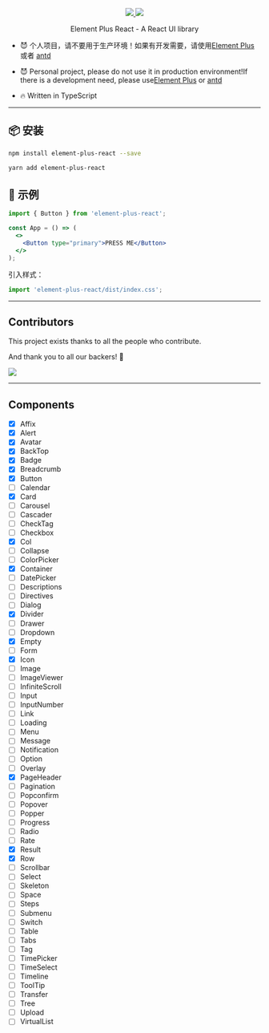 <p align="center">
  <a href="https://www.npmjs.org/package/element-plus-react">
    <img src="https://img.shields.io/npm/v/element-plus-react.svg">
  </a>
  <a href="https://npmcharts.com/compare/element-plus-react?minimal=true">
    <img src="https://img.shields.io/npm/dm/element-plus-react.svg">
  </a>
  <br>
</p>

<p align="center">Element Plus React - A React UI library</p>

- 😈 个人项目，请不要用于生产环境！如果有开发需要，请使用[Element Plus](https://github.com/element-plus/element-plus) 或者 [antd](https://github.com/ant-design/ant-design)
- 😈 Personal project, please do not use it in production environment!If there is a development need, please use[Element Plus](https://github.com/element-plus/element-plus) or [antd](https://github.com/ant-design/ant-design)

- 🔥 Written in TypeScript

---

## 📦 安装

```bash
npm install element-plus-react --save
```

```bash
yarn add element-plus-react
```

## 🔨 示例

```jsx
import { Button } from 'element-plus-react';

const App = () => (
  <>
    <Button type="primary">PRESS ME</Button>
  </>
);
```

引入样式：

```jsx
import 'element-plus-react/dist/index.css';
```

---
## Contributors

This project exists thanks to all the people who contribute.

And thank you to all our backers! 🙏

<a href="https://github.com/element-plus-react/element-plus-react/graphs/contributors">
  <img src="https://contrib.rocks/image?repo=element-plus-react/element-plus-react" />
</a>

---
## Components

- [x] Affix
- [x] Alert
- [x] Avatar
- [x] BackTop
- [x] Badge
- [x] Breadcrumb
- [x] Button
- [ ] Calendar
- [x] Card
- [ ] Carousel
- [ ] Cascader
- [ ] CheckTag
- [ ] Checkbox
- [x] Col
- [ ] Collapse
- [ ] ColorPicker
- [x] Container
- [ ] DatePicker
- [ ] Descriptions
- [ ] Directives
- [ ] Dialog
- [x] Divider
- [ ] Drawer
- [ ] Dropdown
- [x] Empty
- [ ] Form
- [x] Icon
- [ ] Image
- [ ] ImageViewer
- [ ] InfiniteScroll
- [ ] Input
- [ ] InputNumber
- [ ] Link
- [ ] Loading
- [ ] Menu
- [ ] Message
- [ ] Notification
- [ ] Option
- [ ] Overlay
- [x] PageHeader
- [ ] Pagination
- [ ] Popconfirm
- [ ] Popover
- [ ] Popper
- [ ] Progress
- [ ] Radio
- [ ] Rate
- [x] Result
- [x] Row
- [ ] Scrollbar
- [ ] Select
- [ ] Skeleton
- [ ] Space
- [ ] Steps
- [ ] Submenu
- [ ] Switch
- [ ] Table
- [ ] Tabs
- [ ] Tag
- [ ] TimePicker
- [ ] TimeSelect
- [ ] Timeline
- [ ] ToolTip
- [ ] Transfer
- [ ] Tree
- [ ] Upload
- [ ] VirtualList
